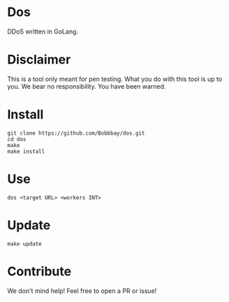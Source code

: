 # Dos
DDoS written in GoLang.

# Disclaimer
This is a tool only meant for pen testing. What you do with this tool is up to you. We bear no responsibility. You have been warned.

# Install
```
git clone https://github.com/Bobbbay/dos.git
cd dos
make
make install
```

# Use
```
dos <target URL> <workers INT>
```

# Update
```
make update
```

# Contribute
We don't mind help! Feel free to open a PR or issue!
